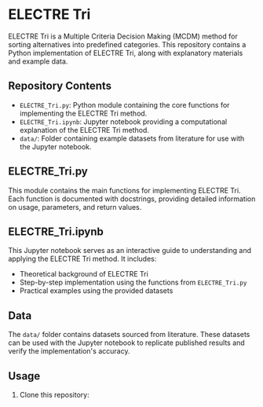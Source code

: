# ELECTRE Tri

ELECTRE Tri is a Multiple Criteria Decision Making (MCDM) method for sorting alternatives into predefined categories. This repository contains a Python implementation of ELECTRE Tri, along with explanatory materials and example data.

## Repository Contents

- `ELECTRE_Tri.py`: Python module containing the core functions for implementing the ELECTRE Tri method.
- `ELECTRE_Tri.ipynb`: Jupyter notebook providing a computational explanation of the ELECTRE Tri method.
- `data/`: Folder containing example datasets from literature for use with the Jupyter notebook.

## ELECTRE_Tri.py

This module contains the main functions for implementing ELECTRE Tri. Each function is documented with docstrings, providing detailed information on usage, parameters, and return values.

## ELECTRE_Tri.ipynb

This Jupyter notebook serves as an interactive guide to understanding and applying the ELECTRE Tri method. It includes:

- Theoretical background of ELECTRE Tri
- Step-by-step implementation using the functions from `ELECTRE_Tri.py`
- Practical examples using the provided datasets

## Data

The `data/` folder contains datasets sourced from literature. These datasets can be used with the Jupyter notebook to replicate published results and verify the implementation's accuracy.

## Usage

1. Clone this repository: